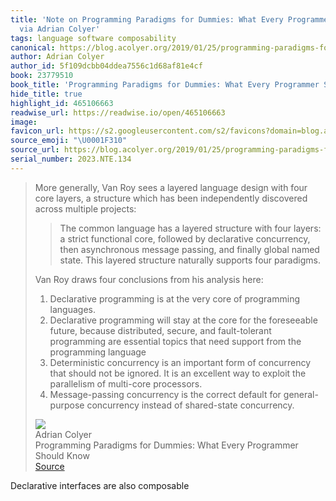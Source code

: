 ```yaml
---
title: 'Note on Programming Paradigms for Dummies: What Every Programmer Should Know
  via Adrian Colyer'
tags: language software composability
canonical: https://blog.acolyer.org/2019/01/25/programming-paradigms-for-dummies-what-every-programmer-should-know/
author: Adrian Colyer
author_id: 5f109dcbb04ddea7556c1d68af81e4cf
book: 23779510
book_title: 'Programming Paradigms for Dummies: What Every Programmer Should Know'
hide_title: true
highlight_id: 465106663
readwise_url: https://readwise.io/open/465106663
image:
favicon_url: https://s2.googleusercontent.com/s2/favicons?domain=blog.acolyer.org
source_emoji: "\U0001F310"
source_url: https://blog.acolyer.org/2019/01/25/programming-paradigms-for-dummies-what-every-programmer-should-know/#:~:text=More%20generally%2C%20Van,of%20shared-state%20concurrency.
serial_number: 2023.NTE.134
---
```

> More generally, Van Roy sees a layered language design with four core layers, a structure which has been independently discovered across multiple projects:
> 
> > The common language has a layered structure with four layers: a strict functional core, followed by declarative concurrency, then asynchronous message passing, and finally global named state. This layered structure naturally supports four paradigms.
> 
> Van Roy draws four conclusions from his analysis here:
> 
> 1. Declarative programming is at the very core of programming languages.
> 2. Declarative programming will stay at the core for the foreseeable future, because distributed, secure, and fault-tolerant programming are essential topics that need support from the programming language
> 3. Deterministic concurrency is an important form of concurrency that should not be ignored. It is an excellent way to exploit the parallelism of multi-core processors.
> 4. Message-passing concurrency is the correct default for general-purpose concurrency instead of shared-state concurrency.
> <div class="quoteback-footer"><div class="quoteback-avatar"><img class="mini-favicon" src="https://s2.googleusercontent.com/s2/favicons?domain=blog.acolyer.org"></div><div class="quoteback-metadata"><div class="metadata-inner"><span style="display:none">FROM:</span><div aria-label="Adrian Colyer" class="quoteback-author"> Adrian Colyer</div><div aria-label="Programming Paradigms for Dummies: What Every Programmer Should Know" class="quoteback-title"> Programming Paradigms for Dummies: What Every Programmer Should Know</div></div></div><div class="quoteback-backlink"><a target="_blank" aria-label="go to the full text of this quotation" rel="noopener" href="https://blog.acolyer.org/2019/01/25/programming-paradigms-for-dummies-what-every-programmer-should-know/#:~:text=More%20generally%2C%20Van,of%20shared-state%20concurrency." class="quoteback-arrow"> Source</a></div></div>

Declarative interfaces are also composable
